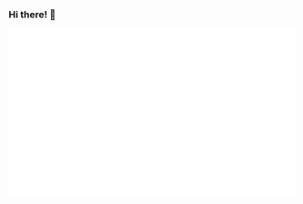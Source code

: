 ### Hi there! 👋
![](https://raw.githubusercontent.com/garrysjh/stats/c98478369fd6e3aa4f7ea1920b4f511947a3ca53/generated/overview.svg)
<!--
**garrysjh/garrysjh** is a ✨ _special_ ✨ repository because its `README.md` (this file) appears on your GitHub profile.

Here are some ideas to get you started:

- 🔭 I’m currently working on ...
- 🌱 I’m currently learning ...
- 👯 I’m looking to collaborate on ...
- 🤔 I’m looking for help with ...
- 💬 Ask me about ...
- 📫 How to reach me: ...
- 😄 Pronouns: ...
- ⚡ Fun fact: ...
-->
